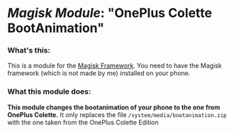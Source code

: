 ﻿# *Magisk Module*: "OnePlus Colette BootAnimation"

### What's this:

This is a module for the [Magisk Framework](http://forum.xda-developers.com/apps/magisk/official-magisk-v7-universal-systemless-t3473445). You need to have the Magisk framework (which is not made by me) installed on your phone.


### What this module does:
**This module changes the bootanimation of your phone to the one from OnePlus Colette.**
It only replaces the file `/system/media/bootanimation.zip` with the one taken from the OnePlus Colette Edition 

